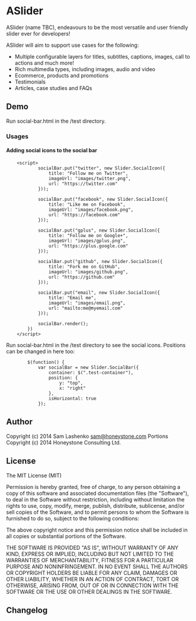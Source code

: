 # ASlider

ASlider (name TBC), endeavours to be the most versatile and user friendly slider ever for developers! 

ASlider will aim to support use cases for the following:

* Multiple configurable layers for titles, subtitles, captions, images, call to actions and much more!
* Rich multimedia types, including images, audio and video
* Ecommerce, products and promotions
* Testimonials
* Articles, case studies and FAQs

## Demo

Run social-bar.html in the /test directory.

### Usages

#### Adding social icons to the social bar

        <script>
                socialBar.put("twitter", new Slider.SocialIcon({
                    title: "Follow me on Twitter",
                    imageUrl: "images/twitter.png",
                    url: "https://twitter.com"
                }));

                socialBar.put("facebook", new Slider.SocialIcon({
                    title: "Like me on Facebook",
                    imageUrl: "images/facebook.png",
                    url: "https://facebook.com"
                }));

                socialBar.put("gplus", new Slider.SocialIcon({
                    title: "Follow me on Google+",
                    imageUrl: "images/gplus.png",
                    url: "https://plus.google.com"
                }));

                socialBar.put("github", new Slider.SocialIcon({
                    title: "Fork me on GitHub",
                    imageUrl: "images/github.png",
                    url: "https://github.com"
                }));

                socialBar.put("email", new Slider.SocialIcon({
                    title: "Email me",
                    imageUrl: "images/email.png",
                    url: "mailto:me@myemail.com"
                }));

                socialBar.render();
            })
        </script>
 
Run social-bar.html in the /test directory to see the social icons. Positions can be changed in here too:

            $(function() {
                var socialBar = new Slider.SocialBar({
                    container: $(".test-container"),
                    position: {
                        y: "top",
                        x: "right"
                    },
                    isHorizontal: true
                });

## Author

Copyright (c) 2014 Sam Lashenko <sam@honeystone.com>
Portions Copyright (c) 2014 Honeystone Consulting Ltd.

## License

The MIT License (MIT)

Permission is hereby granted, free of charge, to any person obtaining a copy
of this software and associated documentation files (the "Software"), to deal
in the Software without restriction, including without limitation the rights
to use, copy, modify, merge, publish, distribute, sublicense, and/or sell
copies of the Software, and to permit persons to whom the Software is
furnished to do so, subject to the following conditions:

The above copyright notice and this permission notice shall be included in
all copies or substantial portions of the Software.

THE SOFTWARE IS PROVIDED "AS IS", WITHOUT WARRANTY OF ANY KIND, EXPRESS OR
IMPLIED, INCLUDING BUT NOT LIMITED TO THE WARRANTIES OF MERCHANTABILITY,
FITNESS FOR A PARTICULAR PURPOSE AND NONINFRINGEMENT. IN NO EVENT SHALL THE
AUTHORS OR COPYRIGHT HOLDERS BE LIABLE FOR ANY CLAIM, DAMAGES OR OTHER
LIABILITY, WHETHER IN AN ACTION OF CONTRACT, TORT OR OTHERWISE, ARISING FROM,
OUT OF OR IN CONNECTION WITH THE SOFTWARE OR THE USE OR OTHER DEALINGS IN
THE SOFTWARE.


## Changelog
